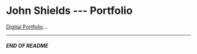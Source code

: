 # John Shields --- Portfolio

[Digital Portfolio](https://johnshields.github.io/)...

***
##### END OF README

